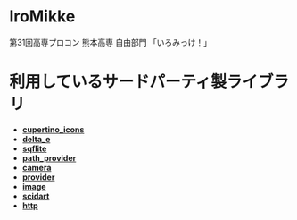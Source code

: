 # IroMikke

第31回高専プロコン 熊本高専 自由部門 「いろみっけ！」

# 利用しているサードパーティ製ライブラリ
- **[cupertino_icons](https://pub.dev/packages/cupertino_icons)**
- **[delta_e](https://pub.dev/packages/delta_e)**
- **[sqflite](https://pub.dev/packages/sqflite)**
- **[path_provider](https://pub.dev/packages/path_provider)**
- **[camera](https://pub.dev/packages/camera)**
- **[provider](https://pub.dev/packages/provider)**
- **[image](https://pub.dev/packages/image)**
- **[scidart](https://pub.dev/packages/scidart)**
- **[http](https://pub.dev/packages/http)**